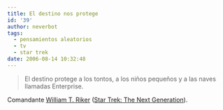 ```yaml
---
title: El destino nos protege
id: '39'
author: neverbot
tags:
  - pensamientos aleatorios
  - tv
  - star trek
date: 2006-08-14 10:32:48
---
```


> El destino protege a los tontos, a los niños pequeños y a las naves llamadas Enterprise.

Comandante [William T. Riker](http://www.memory-alpha.org/en/wiki/William_T._Riker) ([Star Trek: The Next Generation](http://www.memory-alpha.org/en/wiki/Star_Trek:_The_Next_Generation)).